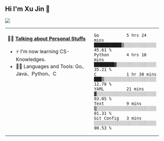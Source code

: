 
## Hi I'm Xu Jin 👋
![](https://komarev.com/ghpvc/?username=jiayouxujin&color=brightgreen&label=PROFILE+VIEWS)



<table align="center">
<tr>
<td valign="top" width="60%">

#### 🏋️‍♀️ <a href="https://github.com/jiayouxujin" target="_blank">Talking about Personal Stuffs</a>
<!-- recent_releases starts -->

- ⚡  I'm now learning CS-Knowledges.  
- 🏊‍♂️ Languages and Tools: Go、Java、Python、C
<!-- recent_releases ends -->
</td>
<td>
 
<!--START_SECTION:waka-->

```text
Go           5 hrs 24 mins   ███████████▒░░░░░░░░░░░░░   45.61 %
Python       4 hrs 10 mins   ████████▓░░░░░░░░░░░░░░░░   35.21 %
C            1 hr 30 mins    ███▒░░░░░░░░░░░░░░░░░░░░░   12.78 %
YAML         21 mins         ▓░░░░░░░░░░░░░░░░░░░░░░░░   03.05 %
Text         9 mins          ▒░░░░░░░░░░░░░░░░░░░░░░░░   01.31 %
Git Config   3 mins          ░░░░░░░░░░░░░░░░░░░░░░░░░   00.53 %
```

<!--END_SECTION:waka-->
 
</td>
</tr>
</table>





